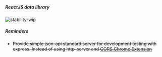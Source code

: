 ##### ReactJS data library
![stability-wip](https://img.shields.io/badge/stability-work_in_progress-lightgrey.svg)

##### Reminders
 -  ~~Provide simple json-api standard server for development testing with express. Instead of using http-server and [CORS Chrome Extension](https://chrome.google.com/webstore/detail/moesif-orign-cors-changer/digfbfaphojjndkpccljibejjbppifbc?utm_source=chrome-ntp-icon)~~
